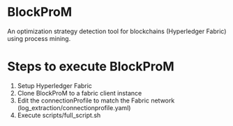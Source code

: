# BlockProM
An optimization strategy detection tool for blockchains (Hyperledger Fabric) using process mining.
# Steps to execute BlockProM
1. Setup Hyperledger Fabric   
2. Clone BlockProM to a fabric client instance 
3. Edit the connectionProfile to match the Fabric network (log_extraction/connectionprofile.yaml) 
4. Execute scripts/full_script.sh 
